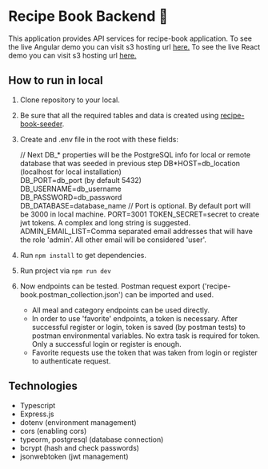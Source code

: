 # Recipe Book Backend :minidisc:

This application provides API services for recipe-book application.
To see the live Angular demo you can visit s3 hosting url [here.](http://recipe-book-angular.s3-website.eu-central-1.amazonaws.com/)
To see the live React demo you can visit s3 hosting url [here.](http://recipe-book-react-csr.s3-website.eu-central-1.amazonaws.com/)

## How to run in local

1. Clone repository to your local.
   <br/>

2. Be sure that all the required tables and data is created using [recipe-book-seeder](https://github.com/muratayik/recipe-book-seeder/).
   <br/>

3. Create and .env file in the root with these fields:
   <br/>

   // Next DB\_* properties will be the PostgreSQL info for local or remote database that was seeded in previous step
   DB*HOST=db_location (localhost for local installation)  
   DB_PORT=db_port (by default 5432)  
   DB_USERNAME=db_username  
   DB_PASSWORD=db_password  
   DB_DATABASE=database_name
   // Port is optional. By default port will be 3000 in local machine.
   PORT=3001
   TOKEN_SECRET=secret to create jwt tokens. A complex and long string is suggested.
   ADMIN_EMAIL_LIST=Comma separated email addresses that will have the role 'admin'. All other email will be considered 'user'.
   <br/>

4. Run `npm install` to get dependencies.
   <br/>

5. Run project via `npm run dev`
   <br/>

6. Now endpoints can be tested. Postman request export ('recipe-book.postman_collection.json') can be imported and used.
   - All meal and category endpoints can be used directly.
   - In order to use 'favorite' endpoints, a token is necessary. After successful register or login, token is saved (by postman tests) to postman environmental variables. No extra task is required for token. Only a successful login or register is enough.
   - Favorite requests use the token that was taken from login or register to authenticate request.
     <br/>

## Technologies

- Typescript
- Express.js
- dotenv (environment management)
- cors (enabling cors)
- typeorm, postgresql (database connection)
- bcrypt (hash and check passwords)
- jsonwebtoken (jwt management)
